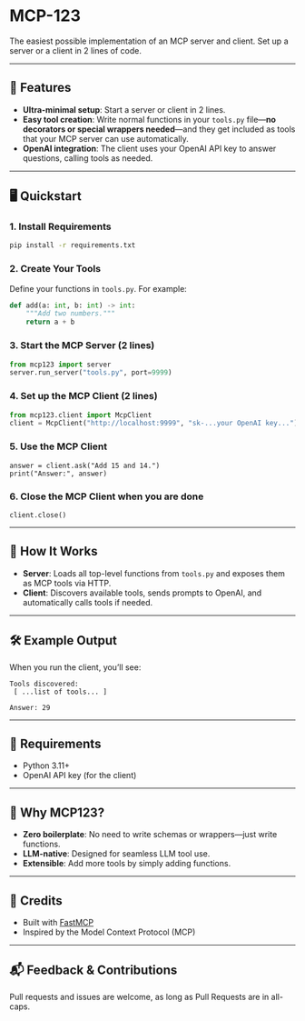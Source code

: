 # MCP-123
The easiest possible implementation of an MCP server and client.  Set up a server or a client in 2 lines of code.

---

## 🚀 Features
- **Ultra-minimal setup**: Start a server or client in 2 lines.
- **Easy tool creation**: Write normal functions in your `tools.py` file—**no decorators or special wrappers needed**—and they get included as tools that your MCP server can use automatically.
- **OpenAI integration**: The client uses your OpenAI API key to answer questions, calling tools as needed.
---

## 🖥️ Quickstart

### 1. Install Requirements

```bash
pip install -r requirements.txt
```

### 2. Create Your Tools

Define your functions in `tools.py`. For example:

```python
def add(a: int, b: int) -> int:
    """Add two numbers."""
    return a + b
```

### 3. Start the MCP Server (2 lines)

```python
from mcp123 import server
server.run_server("tools.py", port=9999)
```


### 4. Set up the MCP Client (2 lines)

```python
from mcp123.client import McpClient
client = McpClient("http://localhost:9999", "sk-...your OpenAI key...")
```

### 5. Use the MCP Client

```
answer = client.ask("Add 15 and 14.")
print("Answer:", answer)
```

### 6. Close the MCP Client when you are done

```
client.close()
```

---

## 📝 How It Works

- **Server**: Loads all top-level functions from `tools.py` and exposes them as MCP tools via HTTP.
- **Client**: Discovers available tools, sends prompts to OpenAI, and automatically calls tools if needed.

---

## 🛠️ Example Output

When you run the client, you’ll see:

```
Tools discovered:
 [ ...list of tools... ]

Answer: 29
```

---

## 🔑 Requirements
- Python 3.11+
- OpenAI API key (for the client)

---

## 📢 Why MCP123?
- **Zero boilerplate**: No need to write schemas or wrappers—just write functions.
- **LLM-native**: Designed for seamless LLM tool use.
- **Extensible**: Add more tools by simply adding functions.

---

## 🤝 Credits
- Built with [FastMCP](https://github.com/typpo/fastmcp)
- Inspired by the Model Context Protocol (MCP)

---

## 📬 Feedback & Contributions
Pull requests and issues are welcome, as long as Pull Requests are in all-caps.
